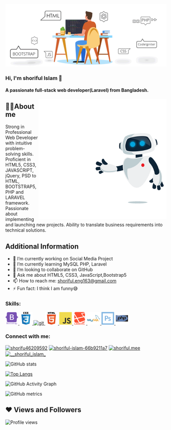 ![A passionate full-stack web developer(Laravel).](https://github.com/shoriful-Islamm/shoriful-islamm/blob/main/programer.gif)
### Hi, I'm shoriful Islam 👋
#### A passionate full-stack web developer(Laravel) from Bangladesh.
<img align="right" alt="Coding" width="400" src="https://github.com/shoriful-Islamm/shoriful-islamm/blob/main/hello.gif">

## 🙋‍♂️About me
Strong in Professional Web Developer with intuitive problem-solving skills. Proficient in HTML5, CSS3, JAVASCRIPT, jQuery, PSD to HTML, BOOTSTRAP5, PHP and LARAVEL framework. Passionate about implementing and launching new projects. Ability to translate business requirements into technical solutions.

## Additional Information
- 🔭 I’m currently working on Social Media Project 
- 🌱 I’m currently learning MySQL PHP, Laravel 
- 👯 I’m looking to collaborate on GitHub 
- 💬 Ask me about  HTML5, CSS3, JavaScript,Bootstrap5 
- 📫 How to reach me: shoriful.eng163@gmail.com 
- ⚡ Fun fact: I think I am funny😅

<h3 align="left">Skills:</h3>
<p align="left"> <a href="https://getbootstrap.com" target="_blank" rel="noreferrer"> <img src="https://raw.githubusercontent.com/devicons/devicon/master/icons/bootstrap/bootstrap-plain-wordmark.svg" alt="bootstrap" width="40" height="40"/> </a> <a href="https://www.w3schools.com/css/" target="_blank" rel="noreferrer"> <img src="https://raw.githubusercontent.com/devicons/devicon/master/icons/css3/css3-original-wordmark.svg" alt="css3" width="40" height="40"/> </a> <a href="https://git-scm.com/" target="_blank" rel="noreferrer"> <img src="https://www.vectorlogo.zone/logos/git-scm/git-scm-icon.svg" alt="git" width="40" height="40"/> </a> <a href="https://www.w3.org/html/" target="_blank" rel="noreferrer"> <img src="https://raw.githubusercontent.com/devicons/devicon/master/icons/html5/html5-original-wordmark.svg" alt="html5" width="40" height="40"/> </a> <a href="https://developer.mozilla.org/en-US/docs/Web/JavaScript" target="_blank" rel="noreferrer"> <img src="https://raw.githubusercontent.com/devicons/devicon/master/icons/javascript/javascript-original.svg" alt="javascript" width="40" height="40"/> </a> <a href="https://laravel.com/" target="_blank" rel="noreferrer"> <img src="https://raw.githubusercontent.com/devicons/devicon/master/icons/laravel/laravel-plain-wordmark.svg" alt="laravel" width="40" height="40"/> </a> <a href="https://www.mysql.com/" target="_blank" rel="noreferrer"> <img src="https://raw.githubusercontent.com/devicons/devicon/master/icons/mysql/mysql-original-wordmark.svg" alt="mysql" width="40" height="40"/> </a> <a href="https://www.photoshop.com/en" target="_blank" rel="noreferrer"> <img src="https://raw.githubusercontent.com/devicons/devicon/master/icons/photoshop/photoshop-line.svg" alt="photoshop" width="40" height="40"/> </a> <a href="https://www.php.net" target="_blank" rel="noreferrer"> <img src="https://raw.githubusercontent.com/devicons/devicon/master/icons/php/php-original.svg" alt="php" width="40" height="40"/> </a> </p>


<h3 align="left">Connect with me:</h3>
<p align="left">
<a href="https://twitter.com/shorifu46209592" target="blank"><img align="center" src="https://raw.githubusercontent.com/rahuldkjain/github-profile-readme-generator/master/src/images/icons/Social/twitter.svg" alt="shorifu46209592" height="30" width="40" /></a>
<a href="https://linkedin.com/in/shoriful-islam-66b9211a7" target="blank"><img align="center" src="https://raw.githubusercontent.com/rahuldkjain/github-profile-readme-generator/master/src/images/icons/Social/linked-in-alt.svg" alt="shoriful-islam-66b9211a7" height="30" width="40" /></a>
<a href="https://fb.com/shoriful.mee" target="blank"><img align="center" src="https://raw.githubusercontent.com/rahuldkjain/github-profile-readme-generator/master/src/images/icons/Social/facebook.svg" alt="shoriful.mee" height="30" width="40" /></a>
<a href="https://instagram.com/__shoriful_islam_" target="blank"><img align="center" src="https://raw.githubusercontent.com/rahuldkjain/github-profile-readme-generator/master/src/images/icons/Social/instagram.svg" alt="__shoriful_islam_" height="30" width="40" /></a>
</p>  


![GitHub stats](https://github-readme-stats.vercel.app/api?username=shoriful-Islamm&show_icons=true)  

[![Top Langs](https://github-readme-stats.vercel.app/api/top-langs/?username=shoriful-Islamm)](https://github.com/anuraghazra/github-readme-stats)

![GitHub Activity Graph](https://activity-graph.herokuapp.com/graph?username=shoriful-Islamm)  

![GitHub metrics](https://metrics.lecoq.io/shoriful-Islamm)  
  
## ❤ Views and Followers
![Profile views](https://gpvc.arturio.dev/shoriful-Islamm)  
